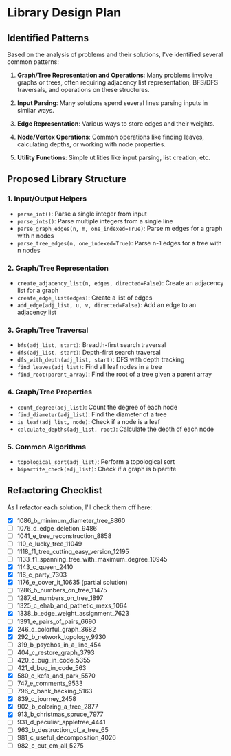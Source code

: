 # Library Design Plan

## Identified Patterns

Based on the analysis of problems and their solutions, I've identified several common patterns:

1. **Graph/Tree Representation and Operations**: Many problems involve graphs or trees, often requiring adjacency list representation, BFS/DFS traversals, and operations on these structures.

2. **Input Parsing**: Many solutions spend several lines parsing inputs in similar ways.

3. **Edge Representation**: Various ways to store edges and their weights.

4. **Node/Vertex Operations**: Common operations like finding leaves, calculating depths, or working with node properties.

5. **Utility Functions**: Simple utilities like input parsing, list creation, etc.

## Proposed Library Structure

### 1. Input/Output Helpers

- `parse_int()`: Parse a single integer from input
- `parse_ints()`: Parse multiple integers from a single line
- `parse_graph_edges(n, m, one_indexed=True)`: Parse m edges for a graph with n nodes
- `parse_tree_edges(n, one_indexed=True)`: Parse n-1 edges for a tree with n nodes

### 2. Graph/Tree Representation

- `create_adjacency_list(n, edges, directed=False)`: Create an adjacency list for a graph
- `create_edge_list(edges)`: Create a list of edges
- `add_edge(adj_list, u, v, directed=False)`: Add an edge to an adjacency list

### 3. Graph/Tree Traversal

- `bfs(adj_list, start)`: Breadth-first search traversal
- `dfs(adj_list, start)`: Depth-first search traversal
- `dfs_with_depth(adj_list, start)`: DFS with depth tracking
- `find_leaves(adj_list)`: Find all leaf nodes in a tree
- `find_root(parent_array)`: Find the root of a tree given a parent array

### 4. Graph/Tree Properties

- `count_degree(adj_list)`: Count the degree of each node
- `find_diameter(adj_list)`: Find the diameter of a tree
- `is_leaf(adj_list, node)`: Check if a node is a leaf
- `calculate_depths(adj_list, root)`: Calculate the depth of each node

### 5. Common Algorithms

- `topological_sort(adj_list)`: Perform a topological sort
- `bipartite_check(adj_list)`: Check if a graph is bipartite

## Refactoring Checklist

As I refactor each solution, I'll check them off here:

- [x] 1086_b_minimum_diameter_tree_8860
- [ ] 1076_d_edge_deletion_9486
- [ ] 1041_e_tree_reconstruction_8858
- [ ] 110_e_lucky_tree_11049
- [ ] 1118_f1_tree_cutting_easy_version_12195
- [ ] 1133_f1_spanning_tree_with_maximum_degree_10945
- [x] 1143_c_queen_2410
- [x] 116_c_party_7303
- [x] 1176_e_cover_it_10635 (partial solution)
- [ ] 1286_b_numbers_on_tree_11475
- [ ] 1287_d_numbers_on_tree_1897
- [ ] 1325_c_ehab_and_pathetic_mexs_1064
- [x] 1338_b_edge_weight_assignment_7623
- [ ] 1391_e_pairs_of_pairs_6690
- [x] 246_d_colorful_graph_3682
- [x] 292_b_network_topology_9930
- [ ] 319_b_psychos_in_a_line_454
- [ ] 404_c_restore_graph_3793
- [ ] 420_c_bug_in_code_5355
- [ ] 421_d_bug_in_code_563
- [x] 580_c_kefa_and_park_5570
- [ ] 747_e_comments_9533
- [ ] 796_c_bank_hacking_5163
- [x] 839_c_journey_2458
- [x] 902_b_coloring_a_tree_2877
- [x] 913_b_christmas_spruce_7977
- [ ] 931_d_peculiar_appletree_4441
- [ ] 963_b_destruction_of_a_tree_65
- [ ] 981_c_useful_decomposition_4026
- [ ] 982_c_cut_em_all_5275